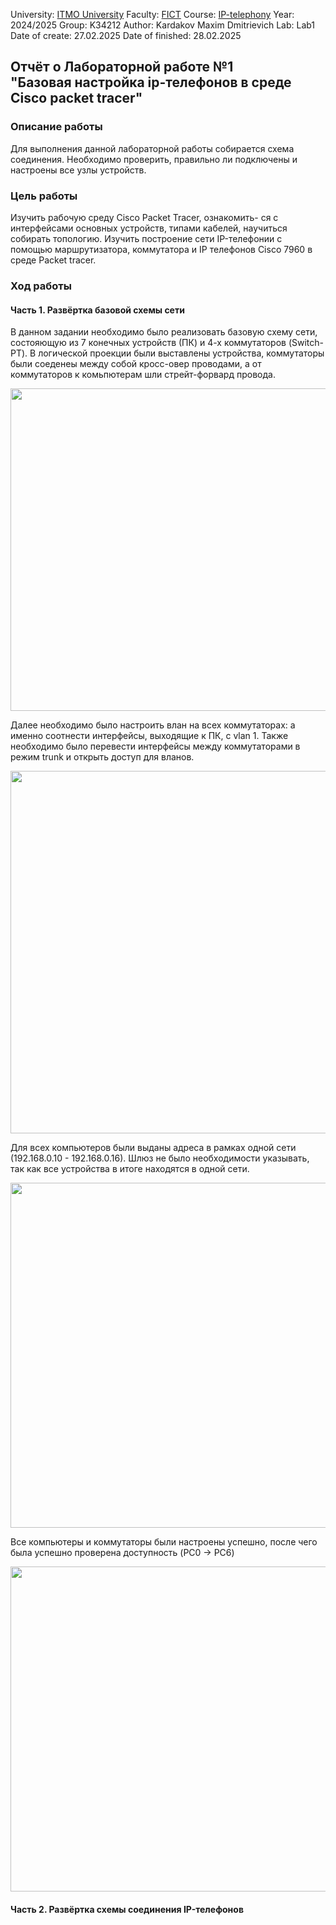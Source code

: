 University: [ITMO University](https://itmo.ru/ru/)
Faculty: [FICT](https://fict.itmo.ru)
Course: [IP-telephony](https://github.com/itmo-ict-faculty/ip-telephony)
Year: 2024/2025
Group: K34212
Author: Kardakov Maxim Dmitrievich
Lab: Lab1
Date of create: 27.02.2025
Date of finished: 28.02.2025

## Отчёт о Лабораторной работе №1 <br/>"Базовая настройка ip-телефонов в среде Сisco packet tracer"

### Описание работы

Для выполнения данной лабораторной работы собирается схема соединения. Необходимо проверить, правильно ли подключены и настроены все узлы устройств.

### Цель работы

Изучить рабочую среду Cisco Packet Tracer, ознакомить- ся с интерфейсами основных устройств, типами кабелей, научиться собирать топологию. Изучить построение сети IP-телефонии с помощью маршрутизатора, коммутатора и IP телефонов Cisco 7960 в среде Packet tracer.

### Ход работы

#### Часть 1. Развёртка базовой схемы сети

В данном задании необходимо было реализовать базовую схему сети, состояющую из 7 конечных устройств (ПК) и 4-х коммутаторов (Switch-PT).  В логической проекции были выставлены устройства, коммутаторы были соеденеы между собой кросс-овер проводами, а от коммутаторов к комьпютерам шли стрейт-форвард провода.

<img title="" src="file:///C:/Users/shuNya19/AppData/Roaming/marktext/images/2025-02-27-19-29-22-image.png" alt="" width="516" data-align="center">

Далее необходимо было настроить влан на всех коммутаторах: а именно соотнести интерфейсы, выходящие к ПК, с vlan 1. Также необходимо было перевести интерфейсы между коммутаторами в режим trunk и открыть доступ для вланов.

<img title="" src="file:///C:/Users/shuNya19/AppData/Roaming/marktext/images/2025-02-27-19-33-10-image.png" alt="" width="580" data-align="center">

Для всех компьютеров были выданы адреса в рамках одной сети (192.168.0.10 - 192.168.0.16). Шлюз не было необходимости указывать, так как все устройства в итоге находятся в одной сети.

<img title="" src="file:///C:/Users/shuNya19/AppData/Roaming/marktext/images/2025-02-27-19-41-00-image.png" alt="" data-align="center" width="552">

Все компьютеры и коммутаторы были настроены успешно, после чего была успешно проверена доступность (PC0 -> PC6)

<img title="" src="file:///C:/Users/shuNya19/AppData/Roaming/marktext/images/2025-02-27-19-42-59-image.png" alt="" width="520" data-align="center">

#### Часть 2. Развёртка схемы соединения IP-телефонов

##### 
